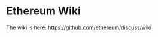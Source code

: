 # Ethereum Wiki

The wiki is here: <a href="https://github.com/ethereum/discuss/wiki">https://github.com/ethereum/discuss/wiki</a>
